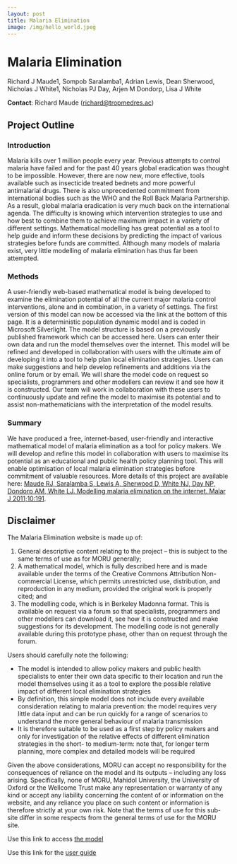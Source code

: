 ```yaml
---
layout: post
title: Malaria Elimination
image: /img/hello_world.jpeg
---
```


# Malaria Elimination

Richard J Maude1, Sompob Saralamba1, Adrian Lewis, Dean Sherwood, Nicholas J White1, Nicholas PJ Day, Arjen M Dondorp, Lisa J White

**Contact**: Richard Maude (<richard@tropmedres.ac>)

## Project Outline

### Introduction
Malaria kills over 1 million people every year. Previous attempts to control malaria have failed and for the past 40 years global eradication was thought to be impossible. However, there are now new, more effective, tools available such as insecticide treated bednets and more powerful antimalarial drugs. There is also unprecedented commitment from international bodies such as the WHO and the Roll Back Malaria Partnership. As a result, global malaria eradication is very much back on the international agenda. The difficulty is knowing which intervention strategies to use and how best to combine them to achieve maximum impact in a variety of different settings. Mathematical modelling has great potential as a tool to help guide and inform these decisions by predicting the impact of various strategies before funds are committed. Although many models of malaria exist, very little modelling of malaria elimination has thus far been attempted.

### Methods
A user-friendly web-based mathematical model is being developed to examine the elimination potential of all the current major malaria control interventions, alone and in combination, in a variety of settings. The first version of this model can now be accessed via the link at the bottom of this page. It is a deterministic population dynamic model and is coded in Microsoft Silverlight. The model structure is based on a previously published framework which can be accessed here. Users can enter their own data and run the model themselves over the internet. This model will be refined and developed in collaboration with users with the ultimate aim of developing it into a tool to help plan local elimination strategies. Users can make suggestions and help develop refinements and additions via the online forum or by email. We will share the model code on request so specialists, programmers and other modellers can review it and see how it is constructed. Our team will work in collaboration with these users to continuously update and refine the model to maximise its potential and to assist non-mathematicians with the interpretation of the model results.

### Summary
We have produced a free, internet-based, user-friendly and interactive mathematical model of malaria elimination as a tool for policy makers. We will develop and refine this model in collaboration with users to maximise its potential as an educational and public health policy planning tool. This will enable optimisation of local malaria elimination strategies before commitment of valuable resources.
More details of this project are available here: [Maude RJ, Saralamba S, Lewis A, Sherwood D, White NJ, Day NP, Dondorp AM, White LJ. Modelling malaria elimination on the internet. Malar J 2011;10:191](http://www.malariajournal.com/content/10/1/191).


## Disclaimer
The Malaria Elimination website is made up of:

1. General descriptive content relating to the project – this is subject to the same terms of use as for MORU generally;
2. A mathematical model, which is fully described here and is made available under the terms of the Creative Commons Attribution Non-commercial License, which permits unrestricted use, distribution, and reproduction in any medium, provided the original work is properly cited; and
3. The modelling code, which is in Berkeley Madonna format. This is available on request via a forum so that specialists, programmers and other modellers can download it, see how it is constructed and make suggestions for its development. The modelling code is not generally available during this prototype phase, other than on request through the forum.

Users should carefully note the following:

- The model is intended to allow policy makers and public health specialists to enter their own data specific to their location and run the model themselves using it as a tool to explore the possible relative impact of different local elimination strategies
- By definition, this simple model does not include every available consideration relating to malaria prevention: the model requires very little data input and can be run quickly for a range of scenarios to understand the more general behaviour of malaria transmission
- It is therefore suitable to be used as a first step by policy makers and only for investigation of the relative effects of different elimination strategies in the short- to medium-term: note that, for longer term planning, more complex and detailed models will be required

Given the above considerations, MORU can accept no responsibility for the consequences of reliance on the model and its outputs – including any loss arising. Specifically, none of MORU, Mahidol University, the University of Oxford or the Wellcome Trust make any representation or warranty of any kind or accept any liability concerning the content of or information on the website, and any reliance you place on such content or information is therefore strictly at your own risk.
Note that the terms of use for this sub-site differ in some respects from the general terms of use for the MORU site.

Use this link to access [the model](http://elimination.tropmedres.ac/)

Use this link for the [user guide](http://www.tropmedres.ac/_asset/file/userguide.pdf)